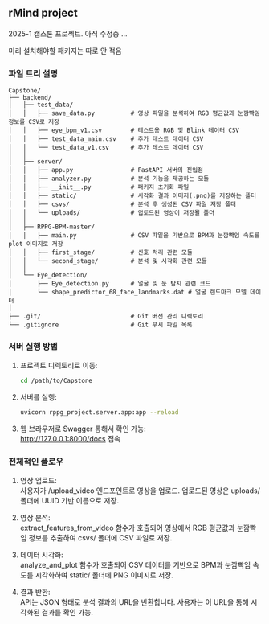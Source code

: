 ## rMind project

2025-1 캡스톤 프로젝트. 아직 수정중 ...

미리 설치해야할 패키지는 따로 안 적음

### 파일 트리 설명

```
Capstone/
├── backend/
│   ├── test_data/
│   │   ├── save_data.py          # 영상 파일을 분석하여 RGB 평균값과 눈깜빡임 정보를 CSV로 저장
│   │   ├── eye_bpm_v1.csv        # 테스트용 RGB 및 Blink 데이터 CSV
│   │   ├── test_data_main.csv    # 추가 테스트 데이터 CSV
│   │   └── test_data_v1.csv      # 추가 테스트 데이터 CSV
│   │
│   ├── server/
│   │   ├── app.py                # FastAPI 서버의 진입점
│   │   ├── analyzer.py           # 분석 기능을 제공하는 모듈
│   │   ├── __init__.py           # 패키지 초기화 파일
│   │   ├── static/               # 시각화 결과 이미지(.png)를 저장하는 폴더
│   │   ├── csvs/                 # 분석 후 생성된 CSV 파일 저장 폴더
│   │   └── uploads/              # 업로드된 영상이 저장될 폴더
│   │
│   ├── RPPG-BPM-master/
│   │   ├── main.py               # CSV 파일을 기반으로 BPM과 눈깜빡임 속도를 plot 이미지로 저장
│   │   ├── first_stage/          # 신호 처리 관련 모듈
│   │   └── second_stage/         # 분석 및 시각화 관련 모듈
│   │
│   └── Eye_detection/
│       ├── Eye_detection.py      # 얼굴 및 눈 탐지 관련 코드
│       └── shape_predictor_68_face_landmarks.dat # 얼굴 랜드마크 모델 데이터
│
├── .git/                         # Git 버전 관리 디렉토리
└── .gitignore                    # Git 무시 파일 목록
```

### 서버 실행 방법

1. 프로젝트 디렉토리로 이동:
   ```bash
   cd /path/to/Capstone
   ```
2. 서버를 실행:
   ```bash
   uvicorn rppg_project.server.app:app --reload
   ```
3. 웹 브라우저로 Swagger 통해서 확인 가능:  
   http://127.0.0.1:8000/docs 접속

### 전체적인 플로우

1. 영상 업로드:  
   사용자가 /upload_video 엔드포인트로 영상을 업로드.
   업로드된 영상은 uploads/ 폴더에 UUID 기반 이름으로 저장.

2. 영상 분석:  
   extract_features_from_video 함수가 호출되어 영상에서 RGB 평균값과 눈깜빡임 정보를 추출하여 csvs/ 폴더에 CSV 파일로 저장.

3. 데이터 시각화:  
   analyze_and_plot 함수가 호출되어 CSV 데이터를 기반으로 BPM과 눈깜빡임 속도를 시각화하여 static/ 폴더에 PNG 이미지로 저장.

4. 결과 반환:  
   API는 JSON 형태로 분석 결과의 URL을 반환합니다. 사용자는 이 URL을 통해 시각화된 결과를 확인 가능.
